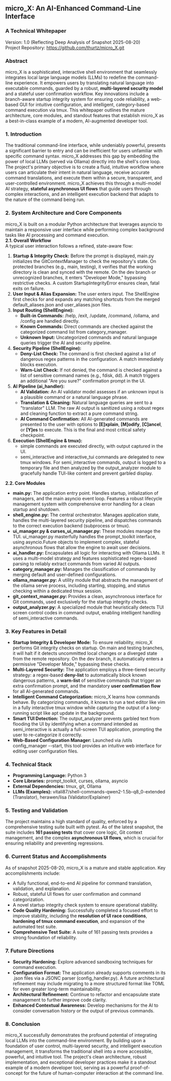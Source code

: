 ## **micro\_X: An AI-Enhanced Command-Line Interface**

### **A Technical Whitepaper**

Version: 1.0 (Reflecting Deep Analysis of Snapshot 2025-08-20)  
Project Repository: https://github.com/thurtz/micro_X.git

### **Abstract**

micro\_X is a sophisticated, interactive shell environment that seamlessly integrates local large language models (LLMs) to redefine the command-line experience. It empowers users by translating natural language into executable commands, guarded by a robust, **multi-layered security model** and a stateful user confirmation workflow. Key innovations include a branch-aware startup integrity system for ensuring code reliability, a web-based GUI for intuitive configuration, and intelligent, category-based command execution via tmux. This whitepaper outlines the mature architecture, core modules, and standout features that establish micro\_X as a best-in-class example of a modern, AI-augmented developer tool.

### **1\. Introduction**

The traditional command-line interface, while undeniably powerful, presents a significant barrier to entry and can be inefficient for users unfamiliar with specific command syntax. micro\_X addresses this gap by embedding the power of local LLMs (served via Ollama) directly into the shell's core loop. The project's primary objective is to create a fluid, intuitive workflow where users can articulate their intent in natural language, receive accurate command translations, and execute them within a secure, transparent, and user-controlled environment. micro\_X achieves this through a multi-model AI strategy, **stateful asynchronous UI flows** that guide users through complex interactions, and an intelligent execution backend that adapts to the nature of the command being run.

### **2\. System Architecture and Core Components**

micro\_X is built on a modular Python architecture that leverages asyncio to maintain a responsive user interface while performing complex background tasks like AI processing and command execution.  
**2.1. Overall Workflow**  
A typical user interaction follows a refined, state-aware flow:

1. **Startup & Integrity Check:** Before the prompt is displayed, main.py initializes the GitContextManager to check the repository's state. On protected branches (e.g., main, testing), it verifies that the working directory is clean and synced with the remote. On the dev branch or unrecognized branches, it enters "Developer Mode," bypassing restrictive checks. A custom StartupIntegrityError ensures clean, fatal exits on failure.  
2. **User Input & Alias Expansion:** The user enters input. The ShellEngine first checks for and expands any matching shortcuts from the merged default\_aliases.json and user\_aliases.json files.  
3. **Input Routing (ShellEngine):**  
   * **Built-in Commands:** /help, /exit, /update, /command, /ollama, and /config are handled directly.  
   * **Known Commands:** Direct commands are checked against the categorized command list from category\_manager.  
   * **Unknown Input:** Uncategorized commands and natural language queries trigger the AI and security pipeline.  
4. **Security Pipeline (ShellEngine):**  
   * **Deny-List Check:** The command is first checked against a list of dangerous regex patterns in the configuration. A match immediately blocks execution.  
   * **Warn-List Check:** If not denied, the command is checked against a list of sensitive command names (e.g., fdisk, dd). A match triggers an additional "Are you sure?" confirmation prompt in the UI.  
5. **AI Pipeline (ai\_handler):**  
   * **AI Validation:** An AI validator model assesses if an unknown input is a plausible command or a natural language phrase.  
   * **Translation & Cleaning:** Natural language queries are sent to a "translator" LLM. The raw AI output is sanitized using a robust regex and cleaning function to extract a pure command string.  
   * **AI Command Confirmation:** All AI-generated commands are presented to the user with options to **\[E\]xplain**, **\[M\]odify**, **\[C\]ancel**, or **\[Y\]es** to execute. This is the final and most critical safety checkpoint.  
6. **Execution (ShellEngine & tmux):**  
   * simple commands are executed directly, with output captured in the UI.  
   * semi\_interactive and interactive\_tui commands are delegated to new tmux windows. For semi\_interactive commands, output is logged to a temporary file and then analyzed by the output\_analyzer module to gracefully handle TUI-like content and prevent garbled display.

**2.2. Core Modules**

* **main.py:** The application entry point. Handles startup, initialization of managers, and the main asyncio event loop. Features a robust lifecycle management system with comprehensive error handling for a clean startup and shutdown.  
* **shell\_engine.py:** The central orchestrator. Manages application state, handles the multi-layered security pipeline, and dispatches commands to the correct execution backend (subprocess or tmux).  
* **ui\_manager.py & curses\_ui\_manager.py:** These modules manage the TUI. ui\_manager.py masterfully handles the prompt\_toolkit interface, using asyncio.Future objects to implement complex, stateful asynchronous flows that allow the engine to await user decisions.  
* **ai\_handler.py:** Encapsulates all logic for interacting with Ollama LLMs. It uses a multi-model strategy and features sophisticated regex-based parsing to reliably extract commands from varied AI outputs.  
* **category\_manager.py:** Manages the classification of commands by merging default and user-defined configurations.  
* **ollama\_manager.py:** A utility module that abstracts the management of the ollama serve process, including starting, stopping, and status checking within a dedicated tmux session.  
* **git\_context\_manager.py:** Provides a clean, asynchronous interface for Git commands, used exclusively for the startup integrity checks.  
* **output\_analyzer.py:** A specialized module that heuristically detects TUI screen control codes in command output, enabling intelligent handling of semi\_interactive commands.

### **3\. Key Features in Detail**

* **Startup Integrity & Developer Mode:** To ensure reliability, micro\_X performs Git integrity checks on startup. On main and testing branches, it will halt if it detects uncommitted local changes or a diverged state from the remote repository. On the dev branch, it automatically enters a permissive "Developer Mode," bypassing these checks.  
* **Multi-Layered Security:** The application employs a three-tiered security strategy: a regex-based **deny-list** to automatically block known dangerous patterns, a **warn-list** of sensitive commands that trigger an extra confirmation prompt, and the mandatory **user confirmation flow** for all AI-generated commands.  
* **Intelligent Command Categorization:** micro\_X learns how commands behave. By categorizing commands, it knows to run a text editor like vim in a fully interactive tmux window while capturing the output of a long-running script like apt update in the background.  
* **Smart TUI Detection:** The output\_analyzer prevents garbled text from flooding the UI by identifying when a command intended as semi\_interactive is actually a full-screen TUI application, prompting the user to re-categorize it correctly.  
* **Web-Based Configuration Manager:** Launched via /utils config\_manager \--start, this tool provides an intuitive web interface for editing user configuration files.

### **4\. Technical Stack**

* **Programming Language:** Python 3  
* **Core Libraries:** prompt\_toolkit, curses, ollama, asyncio  
* **External Dependencies:** tmux, git, Ollama  
* **LLMs (Examples):** vitali87/shell-commands-qwen2-1.5b-q8\_0-extended (Translator), herawen/lisa (Validator/Explainer)

### **5\. Testing and Validation**

The project maintains a high standard of quality, enforced by a comprehensive testing suite built with pytest. As of the latest snapshot, the suite includes **161 passing tests** that cover core logic, Git context management, and the complex **asynchronous UI flows**, which is crucial for ensuring reliability and preventing regressions.

### **6\. Current Status and Accomplishments**

As of snapshot 2025-08-20, micro\_X is a mature and stable application. Key accomplishments include:

* A fully functional, end-to-end AI pipeline for command translation, validation, and explanation.  
* Robust, stateful UI flows for user confirmation and command categorization.  
* A novel startup integrity check system to ensure operational stability.  
* **Code Quality Hardening:** Successfully completed a focused effort to improve stability, including the **resolution of UI race conditions**, **hardening of tmux command execution**, and expansion of the automated test suite.  
* **Comprehensive Test Suite:** A suite of 161 passing tests provides a strong foundation of reliability.

### **7\. Future Directions**

* **Security Hardening:** Explore advanced sandboxing techniques for command execution.  
* **Configuration Format:** The application already supports comments in its .json files via a JSONC parser (config\_handler.py). A future architectural refinement may include migrating to a more structured format like TOML for even greater long-term maintainability.  
* **Architectural Refinement:** Continue to refactor and encapsulate state management to further improve code clarity.  
* **Enhanced Contextual Awareness:** Develop mechanisms for the AI to consider conversation history or the output of previous commands.

### **8\. Conclusion**

micro\_X successfully demonstrates the profound potential of integrating local LLMs into the command-line environment. By building upon a foundation of user control, multi-layered security, and intelligent execution management, it transforms the traditional shell into a more accessible, powerful, and intuitive tool. The project's clean architecture, robust implementation, and exceptional developer practices make it a standout example of a modern developer tool, serving as a powerful proof-of-concept for the future of human-computer interaction at the command line.